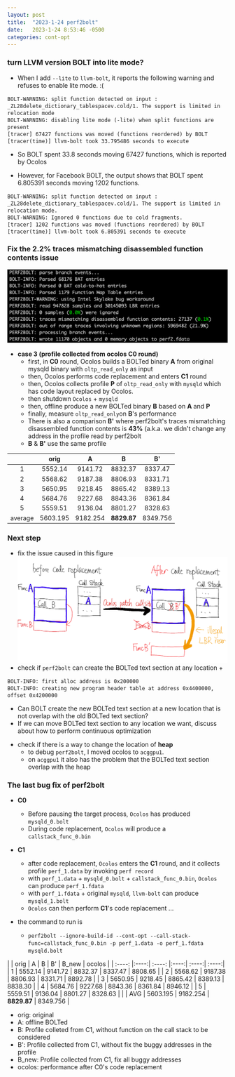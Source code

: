 ```yaml
---
layout: post
title:  "2023-1-24 perf2bolt"
date:   2023-1-24 8:53:46 -0500
categories: cont-opt 
---
```

### turn LLVM version BOLT into lite mode?
- When I add `--lite` to `llvm-bolt`, it reports the following warning and refuses to enable lite mode. :( 
```
BOLT-WARNING: split function detected on input : _ZL28delete_dictionary_tablespacev.cold/1. The support is limited in relocation mode
BOLT-WARNING: disabling lite mode (-lite) when split functions are present
[tracer] 67427 functions was moved (functions reordered) by BOLT
[tracer(time)] llvm-bolt took 33.795486 seconds to execute
```  
- So BOLT spent 33.8 seconds moving 67427 functions, which is reported by Ocolos

- However, for Facebook BOLT, the output shows that BOLT spent 6.805391 seconds moving 1202 functions.
```
BOLT-WARNING: split function detected on input : _ZL28delete_dictionary_tablespacev.cold/1. The support is limited in relocation mode.
BOLT-WARNING: Ignored 0 functions due to cold fragments.
[tracer] 1202 functions was moved (functions reordered) by BOLT
[tracer(time)] llvm-bolt took 6.805391 seconds to execute
```

### Fix the 2.2% traces mismatching disassembled function contents issue
![perf2bolt-output](/assets/2023-01-24/perf2bolt.png)
- <strong>case 3 (profile collected from ocolos C0 round)</strong>
    + first, in <strong>C0</strong> round, Ocolos builds a BOLTed binary <strong>A</strong> from original mysqld binary with `oltp_read_only` as input
    + then, Ocolos performs code replacement and enters <strong>C1</strong> round
    + then, Ocolos collects profile <strong>P</strong> of `oltp_read_only` with `mysqld` which has code layout replaced by Ocolos. 
    + then shutdown `Ocolos` + `mysqld`
    + then, offline produce a new BOLTed binary <strong>B</strong> based on <strong>A</strong> and <strong>P</strong>
    + finally, measure `oltp_read_only`on <strong>B</strong>'s performance
    + There is also a comparison <strong>B'</strong> where perf2bolt's traces mismatching disassembled function contents is <strong>43%</strong> (a.k.a. we didn't change any address in the profile read by perf2bolt
    + <strong>B</strong> & <strong>B'</strong> use the same profile

|   | orig | A | B | B' |
| :----: |:----:| :----: |:----:| :----:|  
| 1 | 5552.14 | 9141.72 | 8832.37 | 8337.47 |
| 2 | 5568.62 | 9187.38 | 8806.93 | 8331.71 |
| 3 | 5650.95 | 9218.45 | 8865.42 | 8389.13 |
| 4 | 5684.76 | 9227.68 | 8843.36 | 8361.84 |
| 5 | 5559.51 | 9136.04 | 8801.27 | 8328.63 |
| average | 5603.195 | 9182.254 | <strong>8829.87</strong> | 8349.756 |

### Next step 
- fix the issue caused in this figure
![code_layout](/assets/2023-01-19/new_illegal.png)
- check if `perf2bolt` can create the BOLTed text section at any location
   + 
```
BOLT-INFO: first alloc address is 0x200000
BOLT-INFO: creating new program header table at address 0x4400000, offset 0x4200000
```
   + Can BOLT create the new BOLTed text section at a new location that is not overlap with the old BOLTed text section?
   + If we can move BOLTed text section to any location we want, discuss about how to perform continuous optimization
- check if there is a way to change the location of <strong>heap</strong>
   + to debug `perf2bolt`, I moved ocolos to `acggpu1`. 
   + on `acggpu1` it also has the problem that the BOLTed text section overlap with the heap 

### The last bug fix of perf2bolt
- <strong>C0</strong>
   + Before pausing the target process, `Ocolos` has produced `mysqld_0.bolt`
   + During code replacement, `Ocolos` will produce a `callstack_func_0.bin` 
- <strong>C1</strong>
   + after code replacement, `Ocolos` enters the <strong>C1</strong> round, and it collects profile `perf_1.data` by invoking `perf record`
   + with `perf_1.data` + `mysqld_0.bolt` + `callstack_func_0.bin`, `Ocolos` can produce `perf_1.fdata`
   + with `perf_1.fdata` + original `mysqld`, `llvm-bolt` can produce `mysqld_1.bolt`
   + `Ocolos` can then perform <strong>C1</strong>'s code replacement ... 

- the command to run is 
   + `perf2bolt --ignore-build-id --cont-opt --call-stack-func=callstack_func_0.bin -p perf_1.data -o perf_1.fdata mysqld.bolt`

|   | orig | A | B | B' | B_new | ocolos |
| :----: |:----:| :----: |:----:| :----:|  :----:|  
| 1 | 5552.14 | 9141.72 | 8832.37 | 8337.47 | 8808.65 |
| 2 | 5568.62 | 9187.38 | 8806.93 | 8331.71 | 8892.78 |
| 3 | 5650.95 | 9218.45 | 8865.42 | 8389.13 | 8838.30 | 
| 4 | 5684.76 | 9227.68 | 8843.36 | 8361.84 | 8946.12 | 
| 5 | 5559.51 | 9136.04 | 8801.27 | 8328.63 |         |
| AVG | 5603.195 | 9182.254 | <strong>8829.87</strong> | 8349.756 |

- orig: original 
- A: offline BOLTed 
- B: Profile colleted from C1, without function on the call stack to be considered
- B': Profile collected from C1, without fix the buggy addresses in the profile
- B_new: Profile collected from C1, fix all buggy addresses
- ocolos: performance after C0's code replacement

